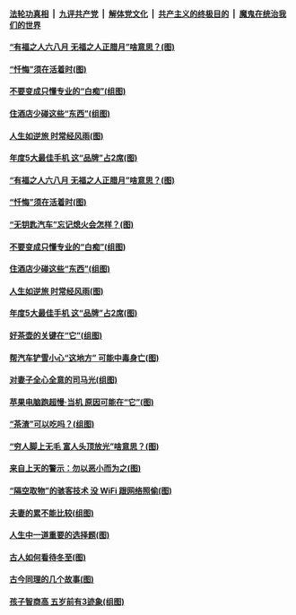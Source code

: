 

####  [法轮功真相](../../../../basic/blob/master/README.md?t=12251502) &nbsp;|&nbsp; [九评共产党](../../../../9ping.md/blob/master/README.md?t=12251502) &nbsp;|&nbsp; [解体党文化](../../../../jtdwh.md/blob/master/README.md?t=12251502)  &nbsp;|&nbsp; [共产主义的终极目的](../../../../gczydzjmd.md/blob/master/README.md?t=12251502) &nbsp;|&nbsp; [魔鬼在统治我们的世界](../../../../mgztzwmdsj.md/blob/master/README.md?t=12251502) 

#### [“有福之人六八月 无福之人正腊月”啥意思？(图)](../pages/p8/956910.md?t=12251502) 

#### [“忏悔”须在活着时(图)](../pages/p8/956717.md?t=12251502) 

#### [不要变成只懂专业的“白痴”(组图)](../pages/p8/956890.md?t=12251502) 

#### [住酒店少碰这些“东西”(组图)](../pages/p8/956887.md?t=12251502) 

#### [人生如逆旅 时常经风雨(图)](../pages/p8/956704.md?t=12251502) 

#### [年度5大最佳手机 这“品牌”占2席(图)](../pages/p8/956783.md?t=12251502) 

#### [“有福之人六八月 无福之人正腊月”啥意思？(图)](../pages/p8/956910.md?t=12251502) 

#### [“忏悔”须在活着时(图)](../pages/p8/956717.md?t=12251502) 

#### [“无钥匙汽车”忘记熄火会怎样？(图)](../pages/p8/956904.md?t=12251502) 

#### [不要变成只懂专业的“白痴”(组图)](../pages/p8/956890.md?t=12251502) 

#### [住酒店少碰这些“东西”(组图)](../pages/p8/956887.md?t=12251502) 

#### [人生如逆旅 时常经风雨(图)](../pages/p8/956704.md?t=12251502) 

#### [年度5大最佳手机 这“品牌”占2席(图)](../pages/p8/956783.md?t=12251502) 

#### [好茶壶的关键在“它”(组图)](../pages/p8/955764.md?t=12251502) 

#### [帮汽车铲雪小心“这地方” 可能中毒身亡(图)](../pages/p8/956700.md?t=12251502) 

#### [对妻子全心全意的司马光(组图)](../pages/p8/956190.md?t=12251502) 

#### [苹果电脑跑超慢‧当机 原因可能在“它”(图)](../pages/p8/956660.md?t=12251502) 

#### [“茶渣”可以吃吗？(组图)](../pages/p8/955763.md?t=12251502) 

#### [“穷人脚上无毛 富人头顶放光”啥意思？(图)](../pages/p8/956638.md?t=12251502) 

#### [来自上天的警示：勿以恶小而为之(图)](../pages/p8/955936.md?t=12251502) 

#### [“隔空取物”的骇客技术 没 WiFi 跟网络照偷(图)](../pages/p8/956552.md?t=12251502) 

#### [夫妻的累不能比较(组图)](../pages/p8/955756.md?t=12251502) 

#### [人生中一道重要的选择题(图)](../pages/p8/955395.md?t=12251502) 

#### [古人如何看待冬至(图)](../pages/p8/956481.md?t=12251502) 

#### [古今同理的几个故事(图)](../pages/p8/956180.md?t=12251502) 

#### [孩子智商高 五岁前有3迹象(组图)](../pages/p8/956181.md?t=12251502) 

